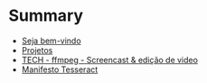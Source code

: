 # Summary

* [Seja bem-vindo](README.md)
* [Projetos](projetos.md)
* [TECH - ffmpeg - Screencast & edição de video ](s-creencast-and-edicao-de-video-usando-ffmpeg.md)
* [Manifesto Tesseract](manifesto-tesseract.md)

